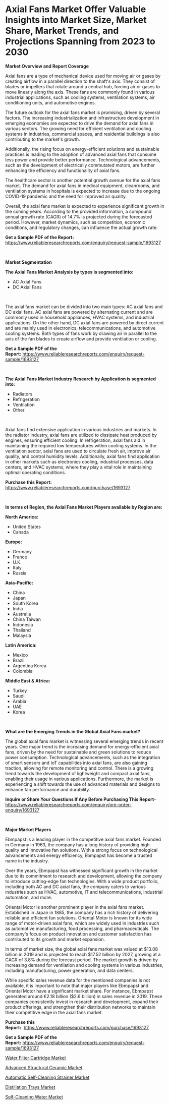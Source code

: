 <p><h1>Axial Fans Market Offer Valuable Insights into Market Size, Market Share, Market Trends, and Projections Spanning from 2023 to 2030</h1></p><p><strong>Market Overview and Report Coverage</strong></p>
<p><p>Axial fans are a type of mechanical device used for moving air or gases by creating airflow in a parallel direction to the shaft's axis. They consist of blades or impellers that rotate around a central hub, forcing air or gases to move linearly along the axis. These fans are commonly found in various industrial applications, such as cooling systems, ventilation systems, air conditioning units, and automotive engines.</p><p>The future outlook for the axial fans market is promising, driven by several factors. The increasing industrialization and infrastructure development in emerging economies are expected to drive the demand for axial fans in various sectors. The growing need for efficient ventilation and cooling systems in industries, commercial spaces, and residential buildings is also contributing to the market's growth.</p><p>Additionally, the rising focus on energy-efficient solutions and sustainable practices is leading to the adoption of advanced axial fans that consume less power and provide better performance. Technological advancements, such as the development of electrically commutated motors, are further enhancing the efficiency and functionality of axial fans.</p><p>The healthcare sector is another potential growth avenue for the axial fans market. The demand for axial fans in medical equipment, cleanrooms, and ventilation systems in hospitals is expected to increase due to the ongoing COVID-19 pandemic and the need for improved air quality.</p><p>Overall, the axial fans market is expected to experience significant growth in the coming years. According to the provided information, a compound annual growth rate (CAGR) of 14.7% is projected during the forecasted period. However, market dynamics, such as competition, economic conditions, and regulatory changes, can influence the actual growth rate.</p></p>
<p><strong>Get a Sample PDF of the Report:</strong> <a href="https://www.reliableresearchreports.com/enquiry/request-sample/1693127">https://www.reliableresearchreports.com/enquiry/request-sample/1693127</a></p>
<p>&nbsp;</p>
<p><strong>Market Segmentation</strong></p>
<p><strong>The Axial Fans Market Analysis by types is segmented into:</strong></p>
<p><ul><li>AC Axial Fans</li><li>DC Axial Fans</li></ul></p>
<p>&nbsp;</p>
<p><p>The axial fans market can be divided into two main types: AC axial fans and DC axial fans. AC axial fans are powered by alternating current and are commonly used in household appliances, HVAC systems, and industrial applications. On the other hand, DC axial fans are powered by direct current and are mainly used in electronics, telecommunications, and automotive cooling systems. Both types of fans work by drawing air in parallel to the axis of the fan blades to create airflow and provide ventilation or cooling.</p></p>
<p><strong>Get a Sample PDF of the Report:</strong>&nbsp;<a href="https://www.reliableresearchreports.com/enquiry/request-sample/1693127">https://www.reliableresearchreports.com/enquiry/request-sample/1693127</a></p>
<p>&nbsp;</p>
<p><strong>The Axial Fans Market Industry Research by Application is segmented into:</strong></p>
<p><ul><li>Radiators</li><li>Refrigeration</li><li>Ventilation</li><li>Other</li></ul></p>
<p>&nbsp;</p>
<p><p>Axial fans find extensive application in various industries and markets. In the radiator industry, axial fans are utilized to dissipate heat produced by engines, ensuring efficient cooling. In refrigeration, axial fans aid in maintaining the required low temperatures within cooling systems. In the ventilation sector, axial fans are used to circulate fresh air, improve air quality, and control humidity levels. Additionally, axial fans find application in other markets such as electronics cooling, industrial processes, data centers, and HVAC systems, where they play a vital role in maintaining optimal operating conditions.</p></p>
<p><strong>Purchase this Report:</strong>&nbsp; <a href="https://www.reliableresearchreports.com/purchase/1693127">https://www.reliableresearchreports.com/purchase/1693127</a></p>
<p>&nbsp;</p>
<p><strong>In terms of Region, the Axial Fans Market Players available by Region are:</strong></p>
<p>
    <p> <strong> North America: </strong>
        <ul>
            <li>United States</li>
            <li>Canada</li>
        </ul>
        </p> 
    <p> <strong> Europe: </strong>
        <ul>
            <li>Germany</li>
            <li>France</li>
            <li>U.K.</li>
            <li>Italy</li>
            <li>Russia</li>
        </ul>
        </p> 
    <p> <strong> Asia-Pacific: </strong>
        <ul>
            <li>China</li>
            <li>Japan</li>
            <li>South Korea</li>
            <li>India</li>
            <li>Australia</li>
            <li>China Taiwan</li>
            <li>Indonesia</li>
            <li>Thailand</li>
            <li>Malaysia</li>
        </ul>
        </p> 
    <p> <strong> Latin America: </strong>
        <ul>
            <li>Mexico</li>
            <li>Brazil</li>
            <li>Argentina Korea</li>
            <li>Colombia</li>
        </ul>
        </p> 
    <p> <strong> Middle East & Africa: </strong>
        <ul>
            <li>Turkey</li>
            <li>Saudi</li>
            <li>Arabia</li>
            <li>UAE</li>
            <li>Korea</li>
        </ul>
    </p>
    </p>
<p>&nbsp;</p>
<p><strong>What are the Emerging Trends in the Global Axial Fans market?</strong></p>
<p><p>The global axial fans market is witnessing several emerging trends in recent years. One major trend is the increasing demand for energy-efficient axial fans, driven by the need for sustainable and green solutions to reduce power consumption. Technological advancements, such as the integration of smart sensors and IoT capabilities into axial fans, are also gaining traction, allowing for remote monitoring and control. There is a growing trend towards the development of lightweight and compact axial fans, enabling their usage in various applications. Furthermore, the market is experiencing a shift towards the use of advanced materials and designs to enhance fan performance and durability.</p></p>
<p><strong>Inquire or Share Your Questions If Any Before Purchasing This Report</strong>- <a href="https://www.reliableresearchreports.com/enquiry/pre-order-enquiry/1693127">https://www.reliableresearchreports.com/enquiry/pre-order-enquiry/1693127</a></p>
<p>&nbsp;</p>
<p><strong>Major Market Players</strong></p>
<p><p>Ebmpapst is a leading player in the competitive axial fans market. Founded in Germany in 1963, the company has a long history of providing high-quality and innovative fan solutions. With a strong focus on technological advancements and energy efficiency, Ebmpapst has become a trusted name in the industry.</p><p>Over the years, Ebmpapst has witnessed significant growth in the market due to its commitment to research and development, allowing the company to introduce cutting-edge fan technologies. With a wide product portfolio, including both AC and DC axial fans, the company caters to various industries such as HVAC, automotive, IT and telecommunications, industrial automation, and more.</p><p>Oriental Motor is another prominent player in the axial fans market. Established in Japan in 1885, the company has a rich history of delivering reliable and efficient fan solutions. Oriental Motor is known for its wide range of motor-driven axial fans, which are widely used in industries such as automotive manufacturing, food processing, and pharmaceuticals. The company's focus on product innovation and customer satisfaction has contributed to its growth and market expansion.</p><p>In terms of market size, the global axial fans market was valued at $13.08 billion in 2019 and is projected to reach $17.52 billion by 2027, growing at a CAGR of 3.8% during the forecast period. The market growth is driven by increasing demand for ventilation and cooling systems in various industries, including manufacturing, power generation, and data centers.</p><p>While specific sales revenue data for the mentioned companies is not available, it is important to note that major players like Ebmpapst and Oriental Motor have a significant market share. For instance, Ebmpapst generated around €2.18 billion ($2.6 billion) in sales revenue in 2019. These companies consistently invest in research and development, expand their product offerings, and strengthen their distribution networks to maintain their competitive edge in the axial fans market.</p></p>
<p><strong>Purchase this Report:</strong>&nbsp;&nbsp;<a href="https://www.reliableresearchreports.com/purchase/1693127">https://www.reliableresearchreports.com/purchase/1693127</a></p>
<p></p>
<p><strong>Get a Sample PDF of the Report:</strong>&nbsp;<a href="https://www.reliableresearchreports.com/enquiry/request-sample/1693127">https://www.reliableresearchreports.com/enquiry/request-sample/1693127</a></p>
<p><p><a href="https://www.linkedin.com/pulse/decoding-water-filter-cartridge-market-deep-dive-latest-trends/">Water Filter Cartridge Market</a></p><p><a href="https://medium.com/@akshatreportprime/analyzing-advanced-structural-ceramic-market-global-industry-perspective-and-forecast-2023-to-02d30fbb5246">Advanced Structural Ceramic Market</a></p><p><a href="https://github.com/gulaimolin/Market-Research-Report-List-1/blob/main/automatic-self-cleaning-strainer-market.md">Automatic Self-Cleaning Strainer Market</a></p><p><a href="https://www.linkedin.com/pulse/distillation-trays-market-size-share-amp-trends-analysis/">Distillation Trays Market</a></p><p><a href="https://github.com/gdfhhhj/Market-Research-Report-List-1/blob/main/self-cleaning-water-market.md">Self-Cleaning Water Market</a></p></p>